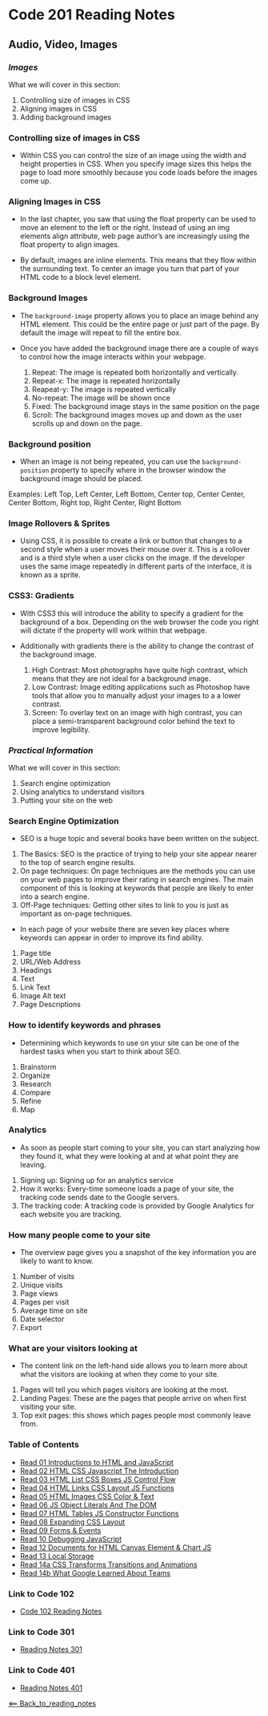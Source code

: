 # Code 201 Reading Notes

## Audio, Video, Images

### ***Images***
What we will cover in this section:
1. Controlling size of images in CSS
2. Aligning images in CSS
3. Adding background images

### Controlling size of images in CSS
- Within CSS you can control the size of an image using the width and height properties in CSS. When you specify image sizes this helps the page to load more smoothly because you code loads before the images come up. 

### Aligning Images in CSS
- In the last chapter, you saw that using the float property can be used to move an element to the left or the right. Instead of using an img elements align attribute, web page author’s are increasingly using the float property to align images. 

- By default, images are inline elements. This means that they flow within the surrounding text. To center an image you turn that part of your HTML code to a block level element. 

### Background Images
- The `background-image` property allows you to place an image behind any HTML element. This could be the entire page or just part of the page. By default the image will repeat to fill the entire box. 

- Once you have added the background image there are a couple of ways to control how the image interacts within your webpage.
  1. Repeat: The image is repeated both horizontally and vertically.
  2. Repeat-x: The image is repeated horizontally 
  3. Reapeat-y: The image is repeated vertically
  4. No-repeat: The image will be shown once
  5. Fixed: The background image stays in the same position on the page
  6. Scroll: The background images moves up and down as the user scrolls up and down on the page.

### Background position
- When an image is not being repeated, you can use the `background-position` property to specify where in the browser window the background image should be placed. 

Examples: Left Top, Left Center, Left Bottom, Center top, Center Center, Center Bottom, Right top, Right Center, Right Bottom

### Image Rollovers & Sprites
- Using CSS, it is possible to create a link or button that changes to a second style when a user moves their mouse over it. This is a rollover  and is a third style when a user clicks on the image. If the developer uses the same image repeatedly in different parts of the interface, it is known as a sprite.

### CSS3: Gradients
- With CSS3 this will introduce the ability to specify a gradient for the background of a box. Depending on the web browser the code you right will dictate if the property will work within that webpage. 

- Additionally with gradients there is the ability to change the contrast of the background image.
  1. High Contrast: Most photographs have quite high contrast, which means that they are not ideal for a background image.
  2. Low Contrast: Image editing applications such as Photoshop have tools that allow you to manually adjust your images to a a lower contrast.
  3. Screen: To overlay text on an image with high contrast, you can place a semi-transparent background color behind the text to improve legibility. 

### ***Practical Information***
What we will cover in this section:
1. Search engine optimization
2. Using analytics to understand visitors
3. Putting your site on the web

### Search Engine Optimization
- SEO is a huge topic and several books have been written on the subject. 

1. The Basics: SEO is the practice of trying to help your site appear nearer to the top of search engine results. 
2. On page techniques: On page techniques are the methods you can use on your web pages to improve their rating in search engines. The main component of this is looking at keywords that people are likely to enter into a search engine.
3. Off-Page techniques: Getting other sites to link to you is just as important as on-page techniques. 

- In each page of your website there are seven  key places where keywords can appear in order to improve its find ability. 
1. Page title
2. URL/Web Address
3. Headings
4. Text
5. Link Text
6. Image Alt text
7. Page Descriptions

### How to identify keywords and phrases
- Determining which keywords to use on your site can be one of the hardest tasks when you start to think about SEO.

1. Brainstorm
2. Organize
3. Research
4. Compare 
5. Refine
6. Map

### Analytics
- As soon as people start coming to your site, you can start analyzing how they found it, what they were looking at and at what point they are leaving.

1. Signing up: Signing up for an analytics service
2. How it works: Every-time someone loads a page of your site, the tracking code sends date to the Google servers.
3. The tracking code: A tracking code is provided by Google Analytics for each website you are tracking. 

### How many people come to your site
- The overview page gives you a snapshot of the key information you are likely to want to know. 

1. Number of visits
2. Unique visits
3. Page views
4. Pages per visit
5. Average time on site
6. Date selector
7. Export

### What are your visitors looking at
- The content link on the left-hand side allows you to learn more about what the visitors are looking at when they come to your site.

1. Pages will tell you which pages visitors are looking at the most.
2. Landing Pages: These are the pages that people arrive on when first visiting your site.
3. Top exit pages: this shows which pages people most commonly leave from. 


### Table of Contents
- [Read 01 Introductions to HTML and JavaScript](Read01.md)
- [Read 02 HTML CSS Javascript The Introduction](Read02.md)
- [Read 03 HTML List CSS Boxes JS Control Flow](Read03.md)
- [Read 04 HTML Links CSS Layout JS Functions](Read04.md)
- [Read 05 HTML Images CSS Color & Text](Read05.md)
- [Read 06 JS Object Literals And The DOM](Read06.md)
- [Read 07 HTML Tables JS Constructor Functions](Read07.md)
- [Read 08 Expanding CSS Layout](Read08.md)
- [Read 09 Forms & Events](Read09.md)
- [Read 10 Debugging JavaScript](Read10.md)
- [Read 12 Documents for HTML Canvas Element & Chart JS](Read12.md)
- [Read 13 Local Storage](Read13.md)
- [Read 14a CSS Transforms Transitions and Animations](Read14A.md)
- [Read 14b What Google Learned About Teams](Read14A.md)

### Link to Code 102
- [Code 102 Reading Notes](https://jtaisey389.github.io/reading-notes/)

### Link to Code 301
- [Reading Notes 301](jtaisey389.github.io/reading-notes301.md/)

### Link to Code 401
- [Reading Notes 401](jtaisey389.github.io/401_readingnotes.md/)

[<== Back_to_reading_notes](jtaisey389.github.io/reading-notes201.md/)

